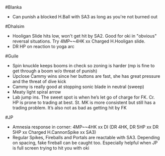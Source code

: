 #Blanka
- Can punish a blocked H.Ball with SA3 as long as you're not burned out

#Dhalsim
- Hooligan Slide hits low, won't get hit by SA2.  Good for oki in "obvious" reversal situations.  Try 4MP~~4HK xx Charged H.Hooligan slide.
- DR HP on reaction to yoga arc

#Guile
- Spin knuckle keeps booms in check so zoning is harder (mp is fine to get through a boom w/o threat of punish)
- Upclose Cammy wins since her buttons are fast, she has great pressure and the threat of dive kick
- Cammy is really good at stopping sonic blade in neutral (sweep)
- Meaty light spiral arrow
- Lab jump ins. The sweet spot is when he’s let go of charge for FK. Cr. HP is prone to trading at best. St. MK is more consistent but still has a trading problem. It’s also not as bad as getting hit by FK

#JP
- Amnesia response in corner: 4MP~~4HK xx DI (DR 4HK, DR 5HP xx DR 5HP xx Charged H.CannonSpike xx SA3)
- Regular Spikes, Fireballs and Portals are reactable with SA3.  Depending on spacing, fake fireball can be caught too.  Especially helpful when JP is full screen trying to hit you with oki
